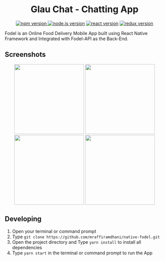<h1 align="center">Glau Chat - Chatting App</h1>

<p align="center">
<a href="#"><img src="https://img.shields.io/badge/npm-6.13.4-brightgreen.svg?style=flat-square" alt="npm version">
</a>
<a href="#"><img src="https://img.shields.io/badge/node.js-12.10.0-blue.svg?style=flat-square" alt="node.js version"></a>
<a href="#"><img src="https://img.shields.io/badge/react_native-0.61-green.svg?style=flat-square" alt="react version"></a>
<a href="#"><img src="https://img.shields.io/badge/react-native-firebase?style=flat-square" alt="redux version"></a>
<a href="https://github.com/arfifa/glau_chat/blob/master/LICENSE"></a>
</p>

Fodel is an Online Food Delivery Mobile App built using React Native Framework and Integrated with Fodel-API as the Back-End. 

## Screenshots

<p align="center">
<img src="https://user-images.githubusercontent.com/46930178/74031195-70f91f80-49e3-11ea-8cbf-f597b73d538a.png" width="220">
<img src="https://user-images.githubusercontent.com/46930178/74031201-735b7980-49e3-11ea-95fa-97f22f36efd3.png" width="220">
<img src="https://user-images.githubusercontent.com/46930178/74031203-73f41000-49e3-11ea-8db6-73d7e6b96fac.png" width="220">
<img src="https://user-images.githubusercontent.com/46930178/74031207-748ca680-49e3-11ea-8cba-6f9a5b604882.png" width="220">
</p>

## Developing
1. Open your terminal or command prompt
2. Type `git clone https://github.com/mraffiramdhani/native-fodel.git`
3. Open the project directory and Type `yarn install` to install all dependencies
4. Type `yarn start` in the terminal or command prompt to run the App
